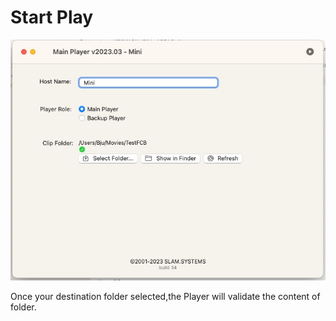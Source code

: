 # Start Play
![StarPlayer](config.jpg)

Once your destination folder selected,the Player will validate the content of folder.